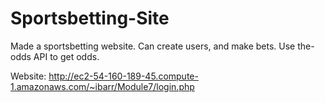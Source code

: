 # Sportsbetting-Site
Made a sportsbetting website. Can create users, and make bets. Use the-odds API to get odds.


Website: http://ec2-54-160-189-45.compute-1.amazonaws.com/~ibarr/Module7/login.php

